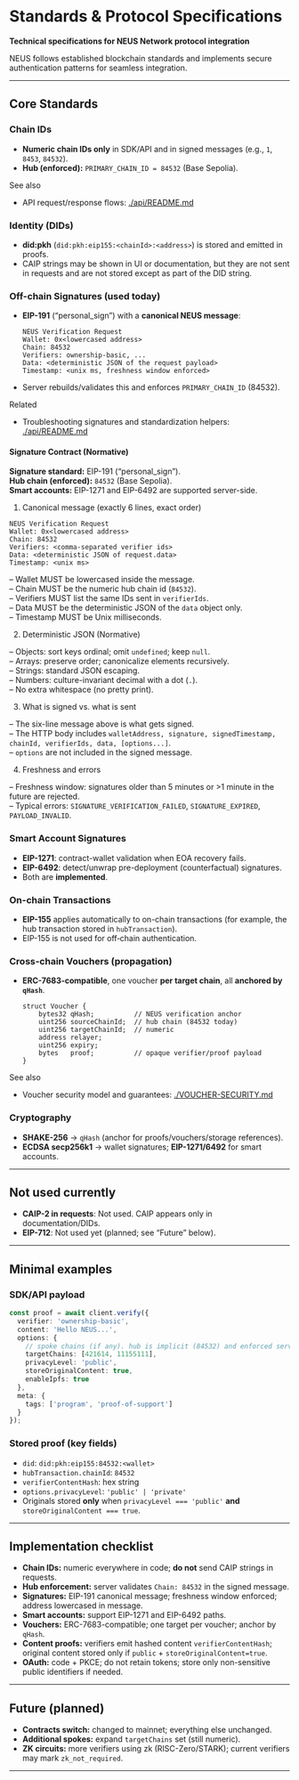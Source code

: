 # Standards & Protocol Specifications

**Technical specifications for NEUS Network protocol integration**

NEUS follows established blockchain standards and implements secure authentication patterns for seamless integration.

---

## Core Standards

### Chain IDs

* **Numeric chain IDs only** in SDK/API and in signed messages (e.g., `1`, `8453`, `84532`).
* **Hub (enforced):** `PRIMARY_CHAIN_ID = 84532` (Base Sepolia).

See also
- API request/response flows: [./api/README.md](./api/README.md)

### Identity (DIDs)

* **did:pkh** (`did:pkh:eip155:<chainId>:<address>`) is stored and emitted in proofs.
* CAIP strings may be shown in UI or documentation, but they are not sent in requests and are not stored except as part of the DID string.

### Off-chain Signatures (used today)

* **EIP-191** (“personal\_sign”) with a **canonical NEUS message**:

  ```
  NEUS Verification Request
  Wallet: 0x<lowercased address>
  Chain: 84532
  Verifiers: ownership-basic, ...
  Data: <deterministic JSON of the request payload>
  Timestamp: <unix ms, freshness window enforced>
  ```
* Server rebuilds/validates this and enforces `PRIMARY_CHAIN_ID` (84532).

Related
- Troubleshooting signatures and standardization helpers: [./api/README.md](./api/README.md)

#### Signature Contract (Normative)

**Signature standard:** EIP-191 (“personal_sign”).  
**Hub chain (enforced):** `84532` (Base Sepolia).  
**Smart accounts:** EIP-1271 and EIP-6492 are supported server-side.

1) Canonical message (exactly 6 lines, exact order)

```
NEUS Verification Request
Wallet: 0x<lowercased address>
Chain: 84532
Verifiers: <comma-separated verifier ids>
Data: <deterministic JSON of request.data>
Timestamp: <unix ms>
```

– Wallet MUST be lowercased inside the message.  
– Chain MUST be the numeric hub chain id (`84532`).  
– Verifiers MUST list the same IDs sent in `verifierIds`.  
– Data MUST be the deterministic JSON of the `data` object only.  
– Timestamp MUST be Unix milliseconds.

2) Deterministic JSON (Normative)

– Objects: sort keys ordinal; omit `undefined`; keep `null`.  
– Arrays: preserve order; canonicalize elements recursively.  
– Strings: standard JSON escaping.  
– Numbers: culture-invariant decimal with a dot (`.`).  
– No extra whitespace (no pretty print).

3) What is signed vs. what is sent

– The six-line message above is what gets signed.  
– The HTTP body includes `walletAddress, signature, signedTimestamp, chainId, verifierIds, data, [options...]`.  
– `options` are not included in the signed message.

4) Freshness and errors

– Freshness window: signatures older than 5 minutes or >1 minute in the future are rejected.  
– Typical errors: `SIGNATURE_VERIFICATION_FAILED`, `SIGNATURE_EXPIRED`, `PAYLOAD_INVALID`.

### Smart Account Signatures

* **EIP-1271**: contract-wallet validation when EOA recovery fails.
* **EIP-6492**: detect/unwrap pre-deployment (counterfactual) signatures.
* Both are **implemented**.

### On-chain Transactions

* **EIP-155** applies automatically to on-chain transactions (for example, the hub transaction stored in `hubTransaction`).
* EIP-155 is not used for off‑chain authentication.

### Cross-chain Vouchers (propagation)

* **ERC-7683-compatible**, one voucher **per target chain**, all **anchored by `qHash`**.

  ```solidity
  struct Voucher {
      bytes32 qHash;          // NEUS verification anchor
      uint256 sourceChainId;  // hub chain (84532 today)
      uint256 targetChainId;  // numeric
      address relayer;
      uint256 expiry;
      bytes   proof;          // opaque verifier/proof payload
  }
  ```

See also
- Voucher security model and guarantees: [./VOUCHER-SECURITY.md](./VOUCHER-SECURITY.md)

### Cryptography

* **SHAKE-256** → `qHash` (anchor for proofs/vouchers/storage references).
* **ECDSA secp256k1** → wallet signatures; **EIP-1271/6492** for smart accounts.

---

## Not used currently

* **CAIP-2 in requests**: Not used. CAIP appears only in documentation/DIDs.
* **EIP-712**: Not used yet (planned; see “Future” below).

---

## Minimal examples

### SDK/API payload

```ts
const proof = await client.verify({
  verifier: 'ownership-basic',
  content: 'Hello NEUS...',
  options: {
    // spoke chains (if any). hub is implicit (84532) and enforced server-side.
    targetChains: [421614, 11155111], 
    privacyLevel: 'public',
    storeOriginalContent: true,
    enableIpfs: true
  },
  meta: {
    tags: ['program', 'proof-of-support']
  }
});
```

### Stored proof (key fields)

* `did`: `did:pkh:eip155:84532:<wallet>`
* `hubTransaction.chainId`: `84532`
* `verifierContentHash`: hex string
* `options.privacyLevel`: `'public' | 'private'`
* Originals stored **only** when `privacyLevel === 'public'` **and** `storeOriginalContent === true`.

---

## Implementation checklist

* **Chain IDs:** numeric everywhere in code; **do not** send CAIP strings in requests.
* **Hub enforcement:** server validates `Chain: 84532` in the signed message.
* **Signatures:** EIP-191 canonical message; freshness window enforced; address lowercased in message.
* **Smart accounts:** support EIP-1271 and EIP-6492 paths.
* **Vouchers:** ERC-7683-compatible; one target per voucher; anchor by `qHash`.
* **Content proofs:** verifiers emit hashed content `verifierContentHash`; original content stored only if `public` + `storeOriginalContent=true`.
* **OAuth:** code + PKCE; do not retain tokens; store only non-sensitive public identifiers if needed.

---

## Future (planned)

* **Contracts switch:** changed to mainnet; everything else unchanged.
* **Additional spokes:** expand `targetChains` set (still numeric).
* **ZK circuits:** more verifiers using zk (RISC-Zero/STARK); current verifiers may mark `zk_not_required`.

---
